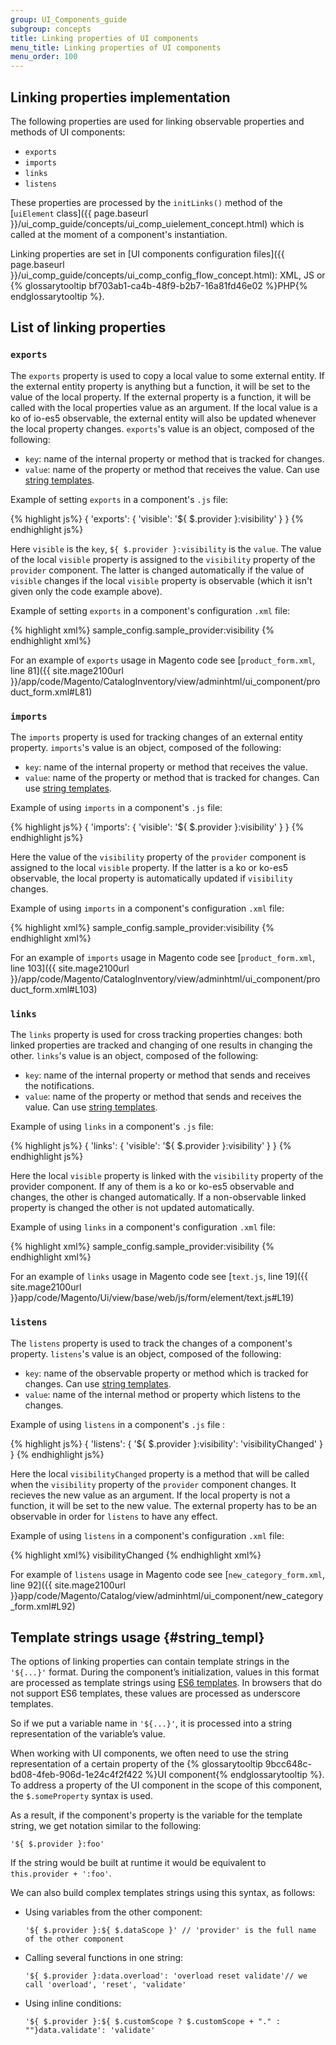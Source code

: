 ```yaml
---
group: UI_Components_guide
subgroup: concepts
title: Linking properties of UI components
menu_title: Linking properties of UI components
menu_order: 100
---
```


## Linking properties implementation

The following properties are used for linking observable properties and methods of UI components:

- `exports`
- `imports`
- `links` 
- `listens`

These properties are processed by the `initLinks()` method of the [`uiElement` class]({{ page.baseurl }}/ui_comp_guide/concepts/ui_comp_uielement_concept.html) which is called at the moment of a component's instantiation.

Linking properties are set in [UI components configuration files]({{ page.baseurl }}/ui_comp_guide/concepts/ui_comp_config_flow_concept.html): XML, JS or {% glossarytooltip bf703ab1-ca4b-48f9-b2b7-16a81fd46e02 %}PHP{% endglossarytooltip %}. 

## List of linking properties 

### `exports`

The `exports` property is used to copy a local value to some external entity. If the external entity property is anything but a function, it will be set to the value of the local property. If the external property is a function, it will be called with the local properties value as an argument.
If the local value is a ko of io-es5 observable, the external entity will also be updated whenever the local property changes. `exports`'s value is an object, composed of the following:

  - `key`: name of the internal property or method that is tracked for changes.
  - `value`: name of the property or method that receives the value. Can use [string templates](#string_templ).

Example of setting `exports` in a component's `.js` file:

{% highlight js%}
{
  'exports': {
   'visible': '${ $.provider }:visibility'
  }
}
{% endhighlight js%}

Here `visible` is the `key`, `${ $.provider }:visibility` is the `value`. The value of the local `visible` property is assigned to the `visibility` property of the `provider` component. The latter is changed automatically if the value of `visible` changes if the local `visible` property is observable (which it isn't given only the code example above).

Example of setting `exports` in a component's configuration `.xml` file:

{% highlight xml%}
<argument name="data" xsi:type="array">
    <item name="config" xsi:type="array">
        <item name="exports" xsi:type="array">
            <item name="visible" xsi:type="string">sample_config.sample_provider:visibility</item>
        </item>
    </item>
</argument>
{% endhighlight xml%}

For an example of `exports` usage in Magento code see [`product_form.xml`, line 81]({{ site.mage2100url }}/app/code/Magento/CatalogInventory/view/adminhtml/ui_component/product_form.xml#L81)

### `imports` 
The `imports` property is used for tracking changes of an external entity property. `imports`'s value is an object, composed of the following:

  - `key`: name of the internal property or method that receives the value. 
  - `value`: name of the property or method that is tracked for changes. Can use [string templates](#string_templ).

Example of using `imports` in a component's `.js` file:

{% highlight js%}
{
  'imports': {
   'visible': '${ $.provider }:visibility'
  }
}
{% endhighlight js%}

Here the value of the `visibility` property of the `provider` component is assigned to the local `visible` property. If the latter is a ko or ko-es5 observable, the local property is automatically updated if `visibility` changes.

Example of using `imports` in a component's configuration `.xml` file:

{% highlight xml%}
<argument name="data" xsi:type="array">
    <item name="config" xsi:type="array">
        <item name="imports" xsi:type="array">
            <item name="visible" xsi:type="string">sample_config.sample_provider:visibility</item>
        </item>
    </item>
</argument>
{% endhighlight xml%}

For an example of `imports` usage in Magento code see [`product_form.xml`, line 103]({{ site.mage2100url }}/app/code/Magento/CatalogInventory/view/adminhtml/ui_component/product_form.xml#L103)

### `links`

The `links` property is used for cross tracking properties changes: both linked properties are tracked and changing of one results in changing the other. `links`'s value is an object, composed of the following:

  - `key`: name of the internal property or method that sends and receives the notifications. 
  - `value`: name of the property or method that sends and receives the value. Can use [string templates](#string_templ).

Example of using `links` in a component's `.js` file:

{% highlight js%}
{
  'links': {
   'visible': '${ $.provider }:visibility'
  }
}
{% endhighlight js%}

Here the local `visible` property is linked with the `visibility`  property of the provider component. If any of them is a ko or ko-es5 observable and changes, the other is changed automatically. If a non-observable linked property is changed the other is not updated automatically.

Example of using `links` in a component's configuration `.xml` file:

{% highlight xml%}
<argument name="data" xsi:type="array">
    <item name="config" xsi:type="array">
        <item name="links" xsi:type="array">
            <item name="visible" xsi:type="string">sample_config.sample_provider:visibility</item>
        </item>
    </item>
</argument>
{% endhighlight xml%}

For an example of `links` usage in Magento code see [`text.js`, line 19]({{ site.mage2100url }}app/code/Magento/Ui/view/base/web/js/form/element/text.js#L19)

### `listens`
The `listens` property is used to track the changes of a component's property. `listens`'s value is an object, composed of the following:

  - `key`: name of the observable property or method which is tracked for changes. Can use [string templates](#string_templ).
  - `value`: name of the internal method or property which listens to the changes.

Example of using `listens` in a component's `.js` file :

{% highlight js%}
{
  'listens': {
   '${ $.provider }:visibility': 'visibilityChanged'
  }
}
{% endhighlight js%}

Here the local `visibilityChanged` property is a method that will be called when the `visibility` property of the `provider` component changes. It recieves the new value as an argument. If the local property is not a function, it will be set to the new value.
The external property has to be an observable in order for `listens` to have any effect.


Example of using `listens` in a component's configuration `.xml` file:

{% highlight xml%}
<argument name="data" xsi:type="array">
    <item name="config" xsi:type="array">
        <item name="listens" xsi:type="array">
            <item name="sample_config.sample_provider:visibility" xsi:type="string">visibilityChanged</item>
        </item>
    </item>
</argument>
{% endhighlight xml%}

For example of `listens` usage in Magento code see [`new_category_form.xml`, line 92]({{ site.mage2100url }}app/code/Magento/Catalog/view/adminhtml/ui_component/new_category_form.xml#L92)

## Template strings usage {#string_templ}

The options of linking properties can contain template strings in the `'${...}'` format. During the component’s initialization, values in this format are processed as template strings using [ES6 templates](https://developer.mozilla.org/en/docs/Web/JavaScript/Reference/Template_literals). In browsers that do not support ES6 templates, these values are processed as underscore templates.

So if we put a variable name in `'${...}'`, it is processed into a string representation of the variable’s value.

When working with UI components, we often need to use the string representation of a certain property of the {% glossarytooltip 9bcc648c-bd08-4feb-906d-1e24c4f2f422 %}UI component{% endglossarytooltip %}. To address a property of the UI component in the scope of this component, the `$.someProperty` syntax is used.

As a result, if the component's property is the variable for the template string, we get notation similar to the following:

    '${ $.provider }:foo' 
    
If the string would be built at runtime it would be equivalent to `this.provider + ':foo'`.

We can also build complex templates strings using this syntax, as follows:

- Using variables from the other component:

    ``` 
    '${ $.provider }:${ $.dataScope }' // 'provider' is the full name of the other component
    ```
- Calling several functions in one string: 

    ```
    '${ $.provider }:data.overload': 'overload reset validate'// we call 'overload', 'reset', 'validate'
    ```

- Using inline conditions:

    ```
    '${ $.provider }:${ $.customScope ? $.customScope + "." : ""}data.validate': 'validate'
    ``` 
